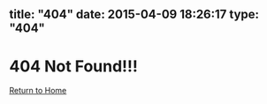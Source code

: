 title: "404"
date: 2015-04-09 18:26:17
type: "404"
---


# 404 Not Found!!!

[Return to Home][1]


[1]: http://usee.tk